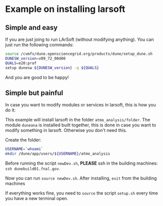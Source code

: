 # Example on installing larsoft


## Simple and easy

If you are just joing to run LArSoft (without modifying anything). You can just run the following commands:

``` sh
source /cvmfs/dune.opensciencegrid.org/products/dune/setup_dune.sh
DUNESW_version=v09_72_00d00
QUALS=e20:prof
setup dunesw ${DUNESW_version} -q ${QUALS}
```

And you are good to be happy!

## Simple but painful 

In case you want to modify modules or services in larsoft, this is how you do it:

This example will install larsoft in the folder `atmo_analysis/folder`. The module `duneana` is installed built together, this is done in case you want to modify something in larsoft. Otherwise you don't need this.

Create the folder:

``` sh
USERNAME=`whoami`
mkdir /dune/app/users/${USERNAME}/atmo_analysis
```

Before running the script `newDev.sh`, **PLEASE** ssh in the building machines: `ssh dunebuild01.fnal.gov`.

Now you can run `source newDev.sh`. After installing, `exit` from the building machines

If everything works fine, you need to `source` the script `setup.sh` every time you have a new terminal open.
